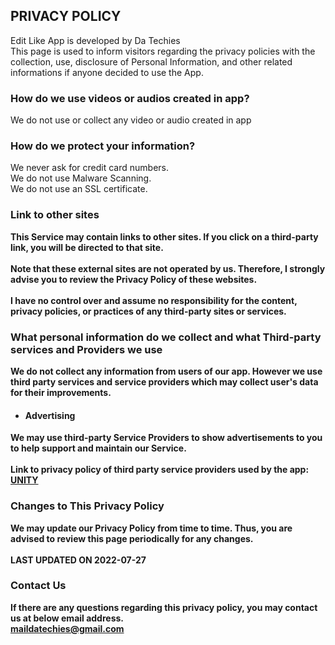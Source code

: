 <html lang="en-US"> 
<head>
    <meta charset="UTF-8">
<title> Edit Like|A quick and simple video editor</title>
</head>
</html>

## <b>PRIVACY POLICY</b>
Edit Like App is developed by Da Techies <br>
This page is used to inform visitors regarding the privacy policies with the collection, use, disclosure of Personal Information, and other related informations if anyone decided to use the App.

### <b>How do we use videos or audios created in app?</b>
We do not use or collect any video or audio created in app

### <b>How do we protect your information?</b>
We never ask for credit card numbers. <br>
We do not use Malware Scanning. <br>
We do not use an SSL certificate. <br>

### <b>Link to other sites<b>
This Service may contain links to other sites. If you click on a third-party link, you will be directed to that site. <br><br>
Note that these external sites are not operated by us. Therefore, I strongly advise you to review the Privacy Policy of these websites. <br><br>
I have no control over and assume no responsibility for the content, privacy policies, or practices of any third-party sites or services.

### <b>What personal information do we collect and what Third-party services and Providers we use
We do not collect any information from users of our app.
However we use third party services and service providers which may collect user's data for their improvements.
- #### <b> Advertising</b>
We may use third-party Service Providers to show advertisements to you to help support and maintain our Service.<br><br>
Link to privacy policy of third party service providers used by the app: <br>
<a href="https://unity3d.com/legal/privacy-policy">UNITY</a>

### <b>Changes to This Privacy Policy<b>
We may update our Privacy Policy from time to time. Thus, you are advised to review this page periodically for any changes. 
<br><br>
LAST UPDATED ON 2022-07-27

### <b>Contact Us<b>
If there are any questions regarding this privacy policy, you may contact us at below email address.<br>
maildatechies@gmail.com

